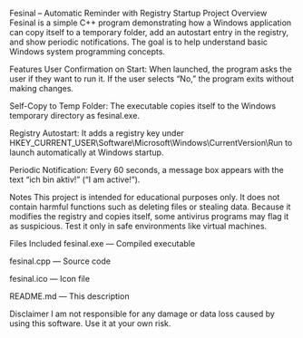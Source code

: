 Fesinal – Automatic Reminder with Registry Startup
Project Overview
Fesinal is a simple C++ program demonstrating how a Windows application can copy itself to a temporary folder, add an autostart entry in the registry, and show periodic notifications. The goal is to help understand basic Windows system programming concepts.

Features
User Confirmation on Start: When launched, the program asks the user if they want to run it. If the user selects “No,” the program exits without making changes.

Self-Copy to Temp Folder: The executable copies itself to the Windows temporary directory as fesinal.exe.

Registry Autostart: It adds a registry key under HKEY_CURRENT_USER\Software\Microsoft\Windows\CurrentVersion\Run to launch automatically at Windows startup.

Periodic Notification: Every 60 seconds, a message box appears with the text “ich bin aktiv!” (“I am active!”).

Notes
This project is intended for educational purposes only. It does not contain harmful functions such as deleting files or stealing data. Because it modifies the registry and copies itself, some antivirus programs may flag it as suspicious. Test it only in safe environments like virtual machines.

Files Included
fesinal.exe — Compiled executable

fesinal.cpp — Source code

fesinal.ico — Icon file

README.md — This description

Disclaimer
I am not responsible for any damage or data loss caused by using this software. Use it at your own risk.

